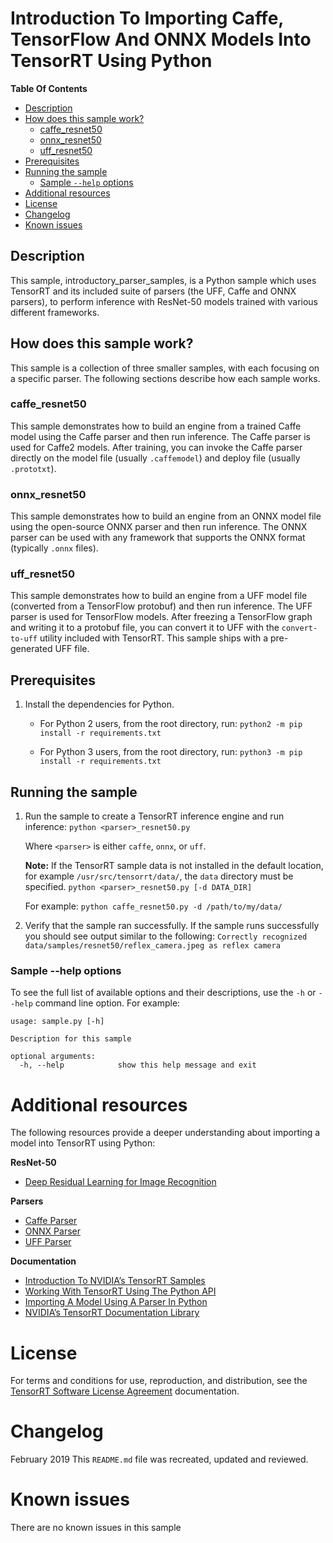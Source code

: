 # Introduction To Importing Caffe, TensorFlow And ONNX Models Into TensorRT Using Python


**Table Of Contents**
- [Description](#description)
- [How does this sample work?](#how-does-this-sample-work)
	* [caffe_resnet50](#caffe_resnet50)
	* [onnx_resnet50](#onnx_resnet50)
	* [uff_resnet50](#uff_resnet50)
- [Prerequisites](#prerequisites)
- [Running the sample](#running-the-sample)
	* [Sample `--help` options](#sample---help-options)
- [Additional resources](#additional-resources)
- [License](#license)
- [Changelog](#changelog)
- [Known issues](#known-issues)

## Description

This sample, introductory_parser_samples, is a Python sample which uses TensorRT and its included suite of parsers (the UFF, Caffe and ONNX parsers), to perform inference with ResNet-50 models trained with various different frameworks.

## How does this sample work?

This sample is a collection of three smaller samples, with each focusing on a specific parser. The following sections describe how each sample works.

### caffe_resnet50

This sample demonstrates how to build an engine from a trained Caffe model using the Caffe parser and then run inference. The Caffe parser is used for Caffe2 models. After training, you can invoke the Caffe parser directly on the model file (usually `.caffemodel`) and deploy file (usually `.prototxt`).

### onnx_resnet50

This sample demonstrates how to build an engine from an ONNX model file using the open-source ONNX parser and then run inference. The ONNX parser can be used with any framework that supports the ONNX format (typically `.onnx` files).

### uff_resnet50

This sample demonstrates how to build an engine from a UFF model file (converted from a TensorFlow protobuf) and then run inference. The UFF parser is used for TensorFlow models. After freezing a TensorFlow graph and writing it to a protobuf file, you can convert it to UFF with the `convert-to-uff` utility included with TensorRT. This sample ships with a pre-generated UFF file.

## Prerequisites

1. Install the dependencies for Python.
	-   For Python 2 users, from the root directory, run:
		`python2 -m pip install -r requirements.txt`

	-   For Python 3 users, from the root directory, run:
		`python3 -m pip install -r requirements.txt`

## Running the sample

1.  Run the sample to create a TensorRT inference engine and run inference:
	`python <parser>_resnet50.py`

	Where `<parser>` is either `caffe`, `onnx`, or `uff`.

	**Note:** If the TensorRT sample data is not installed in the default location, for example `/usr/src/tensorrt/data/`, the `data` directory must be specified.
	`python <parser>_resnet50.py [-d DATA_DIR]`

	For example: `python caffe_resnet50.py -d /path/to/my/data/`

2.  Verify that the sample ran successfully. If the sample runs successfully you should see output similar to the following:
	`Correctly recognized data/samples/resnet50/reflex_camera.jpeg as reflex camera`

### Sample --help options

To see the full list of available options and their descriptions, use the `-h` or `--help` command line option. For example:
```
usage: sample.py [-h]

Description for this sample

optional arguments:
  -h, --help            show this help message and exit
```

# Additional resources

The following resources provide a deeper understanding about importing a model into TensorRT using Python:

**ResNet-50**
- [Deep Residual Learning for Image Recognition](https://arxiv.org/pdf/1512.03385.pdf)

**Parsers**
- [Caffe Parser](https://docs.nvidia.com/deeplearning/sdk/tensorrt-api/python_api/parsers/Caffe/pyCaffe.html)
- [ONNX Parser](https://docs.nvidia.com/deeplearning/sdk/tensorrt-api/python_api/parsers/Onnx/pyOnnx.html)
- [UFF Parser](https://docs.nvidia.com/deeplearning/sdk/tensorrt-api/python_api/parsers/Uff/pyUff.html)

**Documentation**
- [Introduction To NVIDIA’s TensorRT Samples](https://docs.nvidia.com/deeplearning/sdk/tensorrt-sample-support-guide/index.html#samples)
- [Working With TensorRT Using The Python API](https://docs.nvidia.com/deeplearning/sdk/tensorrt-developer-guide/index.html#python_topics)
- [Importing A Model Using A Parser In Python](https://docs.nvidia.com/deeplearning/sdk/tensorrt-developer-guide/index.html#import_model_python)
- [NVIDIA’s TensorRT Documentation Library](https://docs.nvidia.com/deeplearning/sdk/tensorrt-archived/index.html)

# License

For terms and conditions for use, reproduction, and distribution, see the [TensorRT Software License Agreement](https://docs.nvidia.com/deeplearning/sdk/tensorrt-sla/index.html) documentation.

# Changelog

February 2019
This `README.md` file was recreated, updated and reviewed.

# Known issues

There are no known issues in this sample
